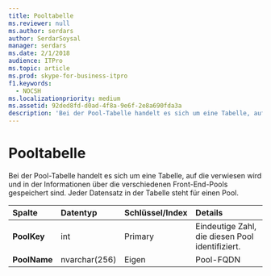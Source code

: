 ```yaml
---
title: Pooltabelle
ms.reviewer: null
ms.author: serdars
author: SerdarSoysal
manager: serdars
ms.date: 2/1/2018
audience: ITPro
ms.topic: article
ms.prod: skype-for-business-itpro
f1.keywords:
  - NOCSH
ms.localizationpriority: medium
ms.assetid: 92ded8fd-d0ad-4f8a-9e6f-2e8a690fda3a
description: 'Bei der Pool-Tabelle handelt es sich um eine Tabelle, auf die verwiesen wird und in der Informationen über die verschiedenen Front-End-Pools gespeichert sind. Jeder Datensatz in der Tabelle steht für einen Pool.'
---
```


# <a name="pool-table"></a>Pooltabelle
 
Bei der Pool-Tabelle handelt es sich um eine Tabelle, auf die verwiesen wird und in der Informationen über die verschiedenen Front-End-Pools gespeichert sind. Jeder Datensatz in der Tabelle steht für einen Pool.
  
|**Spalte**|**Datentyp**|**Schlüssel/Index**|**Details**|
|:-----|:-----|:-----|:-----|
|**PoolKey** <br/> |int  <br/> |Primary  <br/> |Eindeutige Zahl, die diesen Pool identifiziert.  <br/> |
|**PoolName** <br/> |nvarchar(256)  <br/> |Eigen  <br/> |Pool-FQDN  <br/> |
   

